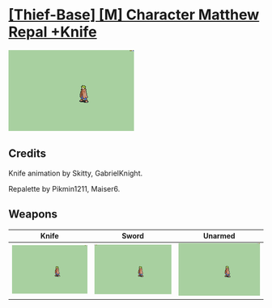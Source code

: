# [\[Thief-Base\] \[M\] Character Matthew Repal +Knife](./)

<img src="./1.%20Knife/Knife_000.png" alt="[Thief-Base] [M] Character Matthew Repal +Knife standing" />

## Credits

Knife animation by Skitty, GabrielKnight.

Repalette by Pikmin1211, Maiser6.

## Weapons


|Knife |Sword |Unarmed |
|  :---: | :---: | :---: |
| <img alt="Knife animation" src="./1.%20Knife/Knife.gif" /> | <img alt="Sword animation" src="./1.%20Sword/Sword.gif" /> | <img alt="Unarmed animation" src="./8.%20Unarmed/Unarmed.gif" /> |
